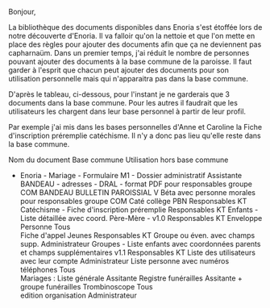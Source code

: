 Bonjour,

La bibliothèque des documents disponibles dans Enoria s'est étoffée lors de notre découverte d'Enoria. Il va falloir qu'on la nettoie et que l'on mette en place des règles pour ajouter des documents afin que ça ne deviennent pas capharnaüm. 
Dans un premier temps, j'ai réduit le nombre de personnes pouvant ajouter des documents à la base commune de la paroisse. Il faut garder à l'esprit que chacun peut ajouter des documents pour son utilisation personnelle mais qui n'apparaitra pas dans la base commune.

D'après le tableau, ci-dessous, pour l'instant je ne garderais que 3 documents dans la base commune. Pour les autres il faudrait que les utilisateurs les chargent dans leur base personnel à partir de leur profil. 

Par exemple j'ai mis dans les bases personnelles d'Anne et Caroline la Fiche d'inscription préremplie catéchisme. Il n'y a donc pas lieu qu'elle reste dans la base commune.

Nom du document	Base commune	Utilisation hors base commune
- Enoria - Mariage - Formulaire M1 - Dossier administratif	 	Assistante
BANDEAU - adresses - DRAL - format PDF	 	pour responsables groupe COM
BANDEAU BULLETIN PAROISSIAL V Béta avec personne morales	 	pour responsables groupe COM
Caté collège PBN	 	Responsables KT
Catéchisme - Fiche d'inscription préremplie	 	Responsables KT
Enfants - Liste détaillée avec coord. Père-Mère - v1.0	 	Responsables KT
Enveloppe Personne	Tous	 
Fiche d'appel Jeunes	 	Responsables KT
Groupe ou éven. avec champs supp.	 	Administrateur
Groupes - Liste enfants avec coordonnées parents et champs supplémentaires v1.1	 	Responsables KT
Liste des utilisateurs avec leur compte	 	Administrateur
Liste personne avec numéros téléphones	Tous	 
Mariages : Liste générale	 	Assitante
Registre funérailles	 	Assitante + groupe funérailles
Trombinoscope	Tous	 
edition organisation	 	Administrateur
